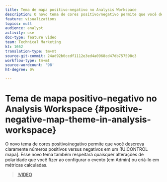 ```yaml
---
title: Tema de mapa positivo-negativo no Analysis Workspace
description: O novo tema de cores positivo/negativo permite que você descreva claramente números positivos versus negativos em um mapa. Esse novo tema também respeitará as alterações de polaridade que você fizer ao configurar o evento (em Admin) ou criá-lo em métricas calculadas.
feature: visualizations
topics: null
audience: analyst
activity: use
doc-type: feature video
team: Technical Marketing
kt: 1662
translation-type: tm+mt
source-git-commit: 24ad92b0ccdf1112e3ed4a0968cd47db757598c3
workflow-type: tm+mt
source-wordcount: '98'
ht-degree: 0%

---
```



# Tema de mapa positivo-negativo no Analysis Workspace {#positive-negative-map-theme-in-analysis-workspace}

O novo tema de cores positivo/negativo permite que você descreva claramente números positivos versus negativos em um [!UICONTROL mapa]. Esse novo tema também respeitará quaisquer alterações de polaridade que você fizer ao configurar o evento (em Admin) ou criá-lo em métricas calculadas.

>[!VIDEO](https://video.tv.adobe.com/v/23127/?quality=12)
